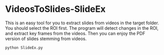 # VideosToSlides-SlideEx

This is an easy tool for you to extract slides from videos in the target folder. You should select the ROI first. The program will detect changes in the ROI, and extract key frames from the videos. Then you can enjoy the PDF version of slides stemming from videos.

```python
python SlideEx.py
```
